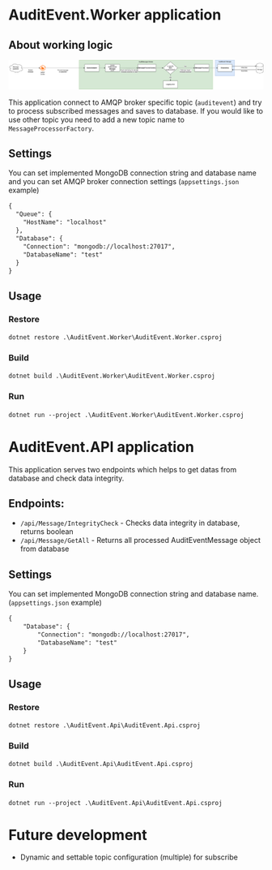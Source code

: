 # AuditEvent.Worker application

## About working logic

![working_logic.png](working_logic.png)

This application connect to AMQP broker specific topic (`auditevent`) and try to process subscribed messages and saves to database.
If you would like to use other topic you need to add a new topic name to `MessageProcessorFactory`.
## Settings

You can set implemented MongoDB connection string and database name and you can set AMQP broker connection settings
(`appsettings.json` example)

``` 
{
  "Queue": {
    "HostName": "localhost"
  },
  "Database": {
    "Connection": "mongodb://localhost:27017",
    "DatabaseName": "test"
  }
}
```

## Usage

### Restore

`dotnet restore .\AuditEvent.Worker\AuditEvent.Worker.csproj`

### Build

`dotnet build .\AuditEvent.Worker\AuditEvent.Worker.csproj`

### Run

`dotnet run --project .\AuditEvent.Worker\AuditEvent.Worker.csproj`

# AuditEvent.API application

This application serves two endpoints which helps to get datas from database and check data integrity.

## Endpoints:

- `/api/Message/IntegrityCheck` - Checks data integrity in database, returns boolean
- `/api/Message/GetAll` - Returns all processed AuditEventMessage object from database

## Settings

You can set implemented MongoDB connection string and database name.
(`appsettings.json` example)

``` 
{ 
    "Database": {
        "Connection": "mongodb://localhost:27017",
        "DatabaseName": "test"
    }
}
```

## Usage

### Restore

`dotnet restore .\AuditEvent.Api\AuditEvent.Api.csproj`

### Build

`dotnet build .\AuditEvent.Api\AuditEvent.Api.csproj`

### Run

`dotnet run --project .\AuditEvent.Api\AuditEvent.Api.csproj`


# Future development

- Dynamic and settable topic configuration (multiple) for subscribe
